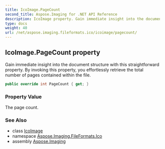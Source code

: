 ```yaml
---
title: IcoImage.PageCount
second_title: Aspose.Imaging for .NET API Reference
description: IcoImage property. Gain immediate insight into the document structure with this straightforward property. By invoking this property you effortlessly retrieve the total number of pages contained within the file
type: docs
weight: 40
url: /net/aspose.imaging.fileformats.ico/icoimage/pagecount/
---
```

## IcoImage.PageCount property

Gain immediate insight into the document structure with this straightforward property. By invoking this property, you effortlessly retrieve the total number of pages contained within the file.

```csharp
public override int PageCount { get; }
```

### Property Value

The page count.

### See Also

* class [IcoImage](../)
* namespace [Aspose.Imaging.FileFormats.Ico](../../icoimage/)
* assembly [Aspose.Imaging](../../../)


